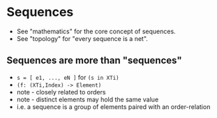 
<!-- ======================================================================= -->
# Sequences

* See "mathematics" for the core concept of sequences.
* See "topology" for "every sequence is a net".

<!-- ======================================================================= -->
## Sequences are more than "sequences"

* `s = [ e1, ..., eN ]` for `(s in XTi)`
* `(f: (XTi,Index) -> Element)`
* note - closely related to orders
* note - distinct elements may hold the same value
* i.e. a sequence is a group of elements paired with an order-relation
